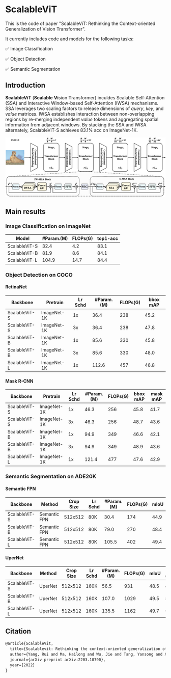 # ScalableViT
This is the code of paper "ScalableViT: Rethinking the Context-oriented Generalization of Vision Transformer".

It currently includes code and models for the following tasks:

✅ Image Classification

✅ Object Detection

✅ Semantic Segmentation

## Introduction
**ScalableViT** (**Scalable** **Vi**sion **T**ransformer) inculdes Scalable Self-Attention (SSA) and Interactive Window-based Self-Attention (IWSA) mechanisms.
SSA leverages two scaling factors to release dimensions of $query$, $key$, and $value$ matrices.
IWSA establishes interaction between non-overlapping regions by re-merging independent $value$ tokens and aggregating spatial information from adjacent windows.
By stacking the SSA and IWSA alternately, ScalableViT-S achieves $83.1\%$ acc on ImageNet-1K.

![Architecture](/figures/framework.png)

## Main results

### Image Classification on ImageNet
| Model         | #Param.(M) | FLOPs(G) | top1-acc |
| ------------- | ---------- | -------- | -------- |
| ScalableViT-S | 32.4       | 4.2      | 83.1     |
| ScalableViT-B | 81.9       | 8.6      | 84.1     |
| ScalableViT-L | 104.9      | 14.7     | 84.4     |

### Object Detection on COCO
#### RetinaNet
| Backbone      | Pretrain    | Lr Schd | #Param.(M) | FLOPs(G) | bbox mAP |
| ------------- | ----------- | ------- | ---------- | -------- | -------- |
| ScalableViT-S | ImageNet-1K | 1x      | 36.4       | 238      | 45.2     |
| ScalableViT-S | ImageNet-1K | 3x      | 36.4       | 238      | 47.8     |
| ScalableViT-B | ImageNet-1K | 1x      | 85.6       | 330      | 45.8     |
| ScalableViT-B | ImageNet-1K | 3x      | 85.6       | 330      | 48.0     |
| ScalableViT-L | ImageNet-1K | 1x      | 112.6      | 457      | 46.8     |
#### Mask R-CNN
| Backbone      | Pretrain    | Lr Schd | #Param.(M) | FLOPs(G) | bbox mAP | mask mAP |
| ------------- | ----------- | ------- | ---------- | -------- | -------- | -------- |
| ScalableViT-S | ImageNet-1K | 1x      | 46.3       | 256      | 45.8     | 41.7     |
| ScalableViT-S | ImageNet-1K | 3x      | 46.3       | 256      | 48.7     | 43.6     |
| ScalableViT-B | ImageNet-1K | 1x      | 94.9       | 349      | 46.6     | 42.1     |
| ScalableViT-B | ImageNet-1K | 3x      | 94.9       | 349      | 48.9     | 43.6     |
| ScalableViT-L | ImageNet-1K | 1x      | 121.4      | 477      | 47.6     | 42.9     |

### Semantic Segmentation on ADE20K
#### Semantic FPN
| Backbone      | Method       | Crop Size | Lr Schd | #Param.(M) | FLOPs(G) | mIoU |
| ------------- | ------------ | --------- | ------- | ---------- | -------- | ---- |
| ScalableViT-S | Semantic FPN | 512x512   | 80K     | 30.4       | 174      | 44.9 |
| ScalableViT-B | Semantic FPN | 512x512   | 80K     | 79.0       | 270      | 48.4 |
| ScalableViT-L | Semantic FPN | 512x512   | 80K     | 105.5      | 402      | 49.4 |
#### UperNet
| Backbone      | Method  | Crop Size | Lr Schd | #Param.(M) | FLOPs(G) | mIoU | mIoU (ms+flip) |
| ------------- | ------- | --------- | ------- | ---------- | -------- | ---- | ------------- |
| ScalableViT-S | UperNet | 512x512   | 160K    | 56.5       | 931      | 48.5 | 49.4          |
| ScalableViT-B | UperNet | 512x512   | 160K    | 107.0      | 1029     | 49.5 | 50.4          |
| ScalableViT-L | UperNet | 512x512   | 160K    | 135.5      | 1162     | 49.7 | 50.7          |




## Citation
```latex
@article{ScalableVit,
  title={Scalablevit: Rethinking the context-oriented generalization of vision transformer},
  author={Yang, Rui and Ma, Hailong and Wu, Jie and Tang, Yansong and Xiao, Xuefeng and Zheng, Min and Li, Xiu},
  journal={arXiv preprint arXiv:2203.10790},
  year={2022}
}
```
